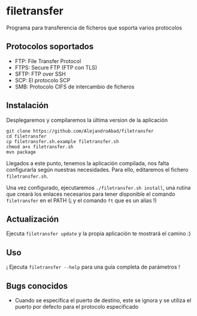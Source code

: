 # filetransfer
Programa para transferencia de ficheros que soporta varios protocolos

## Protocolos soportados
- FTP: File Transfer Protocol
- FTPS: Secure FTP (FTP con TLS)
- SFTP: FTP over SSH
- SCP: El protocolo SCP
- SMB: Protocolo CIFS de intercambio de ficheros

## Instalación

Desplegaremos y compilaremos la última version de la aplicación
```
git clone https://github.com/AlejandroAbad/filetransfer
cd filetransfer
cp filetransfer.sh.example filetransfer.sh
chmod a+x filetransfer.sh
mvn package
```

Llegados a este punto, tenemos la aplicación compilada, nos falta configurarla
según nuestras necesidades. Para ello, editaremos el fichero `filetransfer.sh`.

Una vez configurado, ejecutaremos `./filetransfer.sh install`, una rutina
que creará los enlaces necesarios para tener disponible el comando `filetransfer` en el PATH 
(¡ y el comando `ft` que es un alias !)


## Actualización
Ejecuta `filetransfer update` y la propia aplicación te mostrará el camino :)


## Uso
¡ Ejecuta `filetransfer --help` para una guía completa de parámetros !

## Bugs conocidos
- Cuando se especifica el puerto de destino, este se ignora y se utiliza el puerto por defecto para el protocolo especificado
